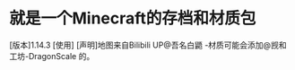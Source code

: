 就是一个Minecraft的存档和材质包
=============================
[版本]1.14.3
[使用]
[声明]地图来自Bilibili UP@吾名白鼯 -材质可能会添加@觊和工坊-DragonScale 的。
